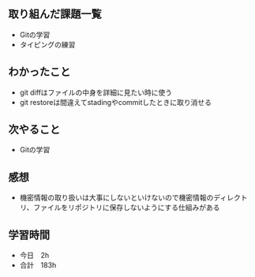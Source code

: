 ## 取り組んだ課題一覧
- Gitの学習
- タイピングの練習
## わかったこと
- git diffはファイルの中身を詳細に見たい時に使う
- git restoreは間違えてstadingやcommitしたときに取り消せる
## 次やること
-  Gitの学習
## 感想
- 機密情報の取り扱いは大事にしないといけないので機密情報のディレクトリ、ファイルをリポジトリに保存しないようにする仕組みがある
## 学習時間
- 今日　2h
- 合計　183h
